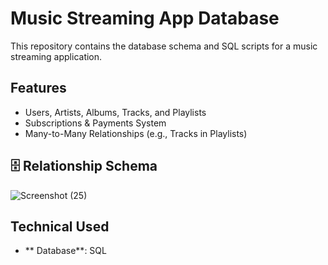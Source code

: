 # Music Streaming App Database

This repository contains the database schema and SQL scripts for a music streaming application.

## Features
- Users, Artists, Albums, Tracks, and Playlists
- Subscriptions & Payments System
- Many-to-Many Relationships (e.g., Tracks in Playlists)

## 🗄️ Relationship Schema
![Screenshot (25)](https://github.com/user-attachments/assets/2167487e-dd78-420c-b812-33ef39949778)


## Technical Used
- ** Database**: SQL

